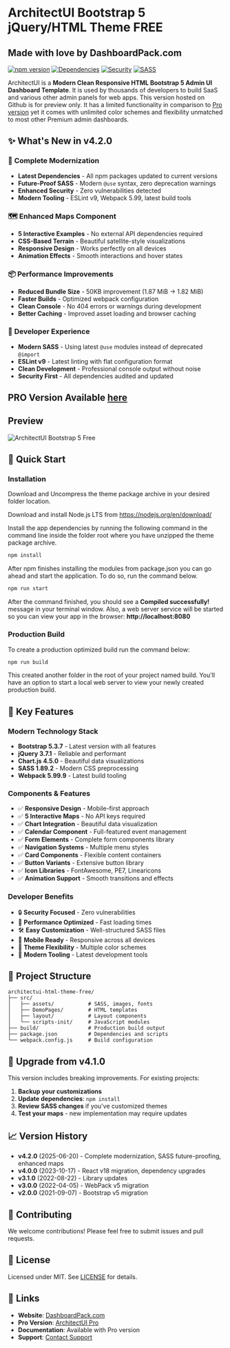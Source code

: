 # ArchitectUI Bootstrap 5 jQuery/HTML Theme FREE
## Made with love by DashboardPack.com

[![npm version](https://img.shields.io/badge/version-4.2.0-blue.svg)](https://github.com/DashboardPack/architectui-html-theme-free)
[![Dependencies](https://img.shields.io/badge/dependencies-up%20to%20date-brightgreen.svg)](package.json)
[![Security](https://img.shields.io/badge/security-0%20vulnerabilities-brightgreen.svg)](package.json)
[![SASS](https://img.shields.io/badge/SASS-modernized-purple.svg)](src/assets/)

ArchitectUI is a **Modern Clean Responsive HTML Bootstrap 5 Admin UI Dashboard Template**. It is used by thousands of developers to build SaaS and various other admin panels for web apps. This version hosted on Github is for preview only. It has a limited functionality in comparison to [Pro version](https://dashboardpack.com/theme-details/architectui-dashboard-html-pro/) yet it comes with unlimited color schemes and flexibility unmatched to most other Premium admin dashboards.

## ✨ What's New in v4.2.0

### 🚀 **Complete Modernization**
- **Latest Dependencies** - All npm packages updated to current versions
- **Future-Proof SASS** - Modern `@use` syntax, zero deprecation warnings
- **Enhanced Security** - Zero vulnerabilities detected
- **Modern Tooling** - ESLint v9, Webpack 5.99, latest build tools

### 🗺️ **Enhanced Maps Component**
- **5 Interactive Examples** - No external API dependencies required
- **CSS-Based Terrain** - Beautiful satellite-style visualizations
- **Responsive Design** - Works perfectly on all devices
- **Animation Effects** - Smooth interactions and hover states

### 📦 **Performance Improvements**
- **Reduced Bundle Size** - 50KB improvement (1.87 MiB → 1.82 MiB)
- **Faster Builds** - Optimized webpack configuration
- **Clean Console** - No 404 errors or warnings during development
- **Better Caching** - Improved asset loading and browser caching

### 🔧 **Developer Experience**
- **Modern SASS** - Using latest `@use` modules instead of deprecated `@import`
- **ESLint v9** - Latest linting with flat configuration format
- **Clean Development** - Professional console output without noise
- **Security First** - All dependencies audited and updated

## PRO Version Available [here](https://dashboardpack.com/theme-details/architectui-dashboard-html-pro/)

## Preview

![ArchitectUI Bootstrap 5 Free](https://colorlib.com/wp/wp-content/uploads/sites/2/architectui-html-free.jpg)

## 🚀 Quick Start

### Installation
Download and Uncompress the theme package archive in your desired folder location.

Download and install Node.js LTS from https://nodejs.org/en/download/

Install the app dependencies by running the following command in the command line inside the folder root where you have unzipped the theme package archive.

```bash
npm install
```

After npm finishes installing the modules from package.json you can go ahead and start the application. To do so, run the command below.

```bash
npm run start
```

After the command finished, you should see a **Compiled successfully!** message in your terminal window. Also, a web server service will be started so you can view your app in the browser: **http://localhost:8080**

### Production Build
To create a production optimized build run the command below:

```bash
npm run build
```

This created another folder in the root of your project named build. You'll have an option to start a local web server to view your newly created production build.

## 🎯 **Key Features**

### **Modern Technology Stack**
- **Bootstrap 5.3.7** - Latest version with all features
- **jQuery 3.7.1** - Reliable and performant
- **Chart.js 4.5.0** - Beautiful data visualizations
- **SASS 1.89.2** - Modern CSS preprocessing
- **Webpack 5.99.9** - Latest build tooling

### **Components & Features**
- ✅ **Responsive Design** - Mobile-first approach
- ✅ **5 Interactive Maps** - No API keys required
- ✅ **Chart Integration** - Beautiful data visualization
- ✅ **Calendar Component** - Full-featured event management
- ✅ **Form Elements** - Complete form components library
- ✅ **Navigation Systems** - Multiple menu styles
- ✅ **Card Components** - Flexible content containers
- ✅ **Button Variants** - Extensive button library
- ✅ **Icon Libraries** - FontAwesome, PE7, Linearicons
- ✅ **Animation Support** - Smooth transitions and effects

### **Developer Benefits**
- 🔒 **Security Focused** - Zero vulnerabilities
- 🚀 **Performance Optimized** - Fast loading times
- 🛠️ **Easy Customization** - Well-structured SASS files
- 📱 **Mobile Ready** - Responsive across all devices
- 🎨 **Theme Flexibility** - Multiple color schemes
- 🔧 **Modern Tooling** - Latest development tools

## 📁 **Project Structure**
```
architectui-html-theme-free/
├── src/
│   ├── assets/           # SASS, images, fonts
│   ├── DemoPages/        # HTML templates
│   ├── layout/           # Layout components
│   └── scripts-init/     # JavaScript modules
├── build/                # Production build output
├── package.json          # Dependencies and scripts
└── webpack.config.js     # Build configuration
```

## 🔄 **Upgrade from v4.1.0**
This version includes breaking improvements. For existing projects:

1. **Backup your customizations**
2. **Update dependencies**: `npm install`
3. **Review SASS changes** if you've customized themes
4. **Test your maps** - new implementation may require updates

## 📈 **Version History**
- **v4.2.0** (2025-06-20) - Complete modernization, SASS future-proofing, enhanced maps
- **v4.0.0** (2023-10-17) - React v18 migration, dependency upgrades  
- **v3.1.0** (2022-08-22) - Library updates
- **v3.0.0** (2022-04-05) - WebPack v5 migration
- **v2.0.0** (2021-09-07) - Bootstrap v5 migration

## 🤝 **Contributing**
We welcome contributions! Please feel free to submit issues and pull requests.

## 📄 **License**
Licensed under MIT. See [LICENSE](LICENSE) for details.

## 🔗 **Links**
- **Website**: [DashboardPack.com](https://dashboardpack.com)
- **Pro Version**: [ArchitectUI Pro](https://dashboardpack.com/theme-details/architectui-dashboard-html-pro/)
- **Documentation**: Available with Pro version
- **Support**: [Contact Support](https://dashboardpack.com/contact)

